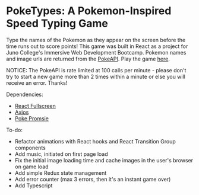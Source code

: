 # PokeTypes: A Pokemon-Inspired Speed Typing Game

Type the names of the Pokemon as they appear on the screen before the time runs out to score points! This game was built in React as a project for Juno College's Immersive Web Development Bootcamp. Pokemon names and image urls are returned from the <a href="https://pokeapi.co/">PokeAPI</a>. Play the game <a href="https://robinnong.github.io/poketypes/">here</a>.

NOTICE: The PokeAPI is rate limited at 100 calls per minute - please don't try to start a new game more than 2 times within a minute or else you will receive an error. Thanks!

Dependencies:
- <a href="https://www.npmjs.com/package/react-full-screen">React Fullscreen</a>
- <a href="https://www.npmjs.com/package/axios">Axios</a>
- <a href="https://github.com/PokeAPI/pokedex-promise-v2">Poke Promsie</a>

To-do: 
 - Refactor animations with React hooks and React Transition Group components
 - Add music, initiated on first page load
 - Fix the initial image loading time and cache images in the user's browser on game load
 - Add simple Redux state management
 - Add error counter (max 3 errors, then it's an instant game over)
 - Add Typescript
